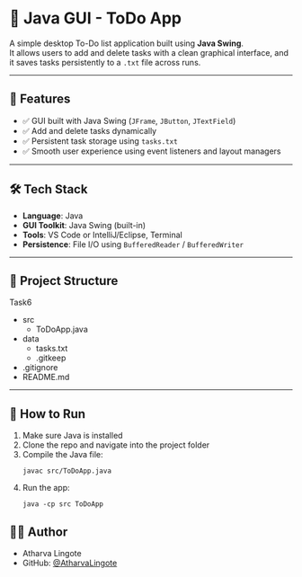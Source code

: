 # 📝 Java GUI - ToDo App

A simple desktop To-Do list application built using **Java Swing**.  
It allows users to add and delete tasks with a clean graphical interface, and it saves tasks persistently to a `.txt` file across runs.

---

## 🚀 Features

- ✅ GUI built with Java Swing (`JFrame`, `JButton`, `JTextField`)
- ✅ Add and delete tasks dynamically
- ✅ Persistent task storage using `tasks.txt`
- ✅ Smooth user experience using event listeners and layout managers

---

## 🛠️ Tech Stack

- **Language**: Java
- **GUI Toolkit**: Java Swing (built-in)
- **Tools**: VS Code or IntelliJ/Eclipse, Terminal
- **Persistence**: File I/O using `BufferedReader` / `BufferedWriter`

---

## 📁 Project Structure

Task6
  - src
    - ToDoApp.java 
  - data
    - tasks.txt 
    - .gitkeep 
  - .gitignore
  - README.md

---


## 🧪 How to Run

1. Make sure Java is installed 
2. Clone the repo and navigate into the project folder
3. Compile the Java file:
   ```
   javac src/ToDoApp.java
   ```
4. Run the app:
   ```
   java -cp src ToDoApp
   ```

## 👨‍💻 Author
- Atharva Lingote
- GitHub: [@AtharvaLingote](https://github.com/AtharvaLingote)
